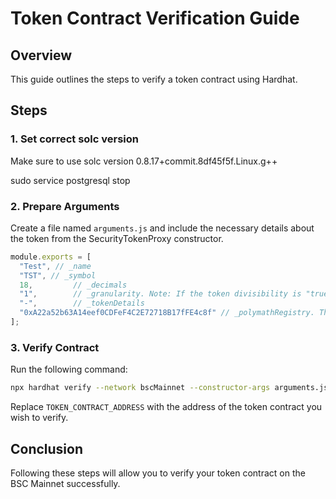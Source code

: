 # Token Contract Verification Guide

## Overview

This guide outlines the steps to verify a token contract using Hardhat.

## Steps

### 1. Set correct solc version

Make sure to use solc version 0.8.17+commit.8df45f5f.Linux.g++

sudo service postgresql stop

### 2. Prepare Arguments

Create a file named `arguments.js` and include the necessary details about the token from the SecurityTokenProxy constructor.

```javascript
module.exports = [
  "Test", // _name
  "TST", // _symbol
  18,         // _decimals
  "1",        // _granularity. Note: If the token divisibility is "true" then it is 1, else it will be 10000000000000000000
  "-",        // _tokenDetails
  "0xA22a52b63A14eef0CDFeF4C2E72718B17fFE4c8f" // _polymathRegistry. This is currently 0xA22a52b63A14eef0CDFeF4C2E72718B17fFE4c8f
];
```

### 3. Verify Contract

Run the following command:

```bash
npx hardhat verify --network bscMainnet --constructor-args arguments.js TOKEN_CONTRACT_ADDRESS
```

Replace `TOKEN_CONTRACT_ADDRESS` with the address of the token contract you wish to verify.

## Conclusion

Following these steps will allow you to verify your token contract on the BSC Mainnet successfully.
